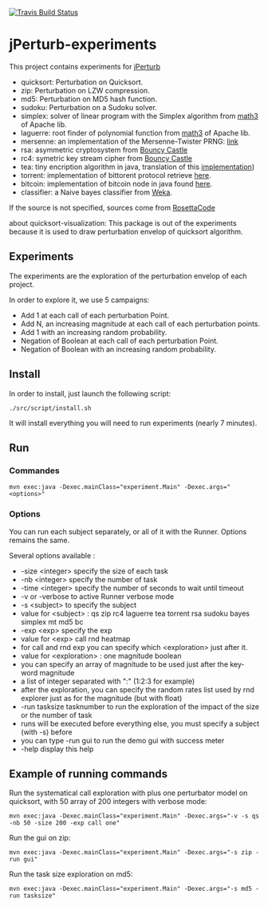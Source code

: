 [![Travis Build Status](https://api.travis-ci.org/Spirals-Team/jPerturb-experiments.svg?branch=master)](https://travis-ci.org/Spirals-Team/jPerturb-experiments)

# jPerturb-experiments

This project contains experiments for [jPerturb](https://github.com/Spirals-Team/jPerturb)

* quicksort: Perturbation on Quicksort.
* zip: Perturbation on LZW compression.
* md5: Perturbation on MD5 hash function.
* sudoku: Perturbation on a Sudoku solver.
* simplex: solver of linear program with the Simplex algorithm from [math3](https://commons.apache.org/proper/commons-math/) of Apache lib.
* laguerre: root finder of polynomial function from [math3](https://commons.apache.org/proper/commons-math/) of Apache lib.
* mersenne: an implementation of the Mersenne-Twister PRNG: [link](http://www.java2s.com/Code/Java/Development-Class/MersenneTwisterRandom.htm)
* rsa: asymmetric cryptosystem from [Bouncy Castle](https://github.com/bcgit/bc-java.git/)
* rc4: symetric key stream cipher from [Bouncy Castle](https://github.com/bcgit/bc-java.git/)
* tea: tiny encription algorithm in java, translation of this [implementation](https://en.wikipedia.org/wiki/Tiny_Encryption_Algorithm))
* torrent: implementation of bittorent protocol retrieve [here](https://github.com/mpetazzoni/ttorrent).
* bitcoin: implementation of bitcoin node in java found [here](https://github.com/bitcoinj/bitcoinj).
* classifier: a Naive bayes classifier from [Weka](http://www.cs.waikato.ac.nz/ml/weka/).

If the source is not specified, sources come from [RosettaCode](http://rosettacode.org/)

about quicksort-visualization:
This package is out of the experiments because it is used to draw perturbation envelop of quicksort algorithm.

## Experiments

The experiments are the exploration of the perturbation envelop of each project.

In order to explore it, we use 5 campaigns:

   * Add 1 at each call of each perturbation Point.
   * Add N, an increasing magnitude at each call of each perturbation points.
   * Add 1 with an increasing random probability.
   * Negation of Boolean at each call of each perturbation Point.
   * Negation of Boolean with an increasing random probability.

## Install

In order to install, just launch the following script:

```
./src/script/install.sh
```

It will install everything you will need to run experiments (nearly 7 minutes).

## Run

### Commandes

```
mvn exec:java -Dexec.mainClass="experiment.Main" -Dexec.args="<options>"
```

### Options

You can run each subject separately, or all of it with the Runner. Options remains the same.

Several options available :
* -size \<integer> specify the size of each task
* -nb \<integer> specify the number of task
* -time \<integer> specify the number of seconds to wait until timeout
* -v or -verbose to active Runner verbose mode
* -s \<subject> to specify the subject
* value for \<subject> : qs zip rc4 laguerre tea torrent rsa sudoku bayes simplex mt md5 bc
* -exp \<exp> specify the exp
* value for \<exp> call rnd heatmap
* for call and rnd exp you can specify which \<exploration> just after it.
* value for \<exploration> : one magnitude boolean
* you can specify an array of magnitude to be used just after the key-word magnitude
* a list of integer separated with ":" (1:2:3 for example)
* after the exploration, you can specify the random rates list used by rnd explorer just as for the magnitude (but with float)
* -run tasksize tasknumber to run the exploration of the impact of the size or the number of task
* runs will be executed before everything else, you must specify a subject (with -s) before
* you can type -run gui to run the demo gui with success meter
* -help display this help


## Example of running commands

Run the systematical call exploration with plus one perturbator model on quicksort, with 50 array of 200 integers with verbose mode:

```
mvn exec:java -Dexec.mainClass="experiment.Main" -Dexec.args="-v -s qs -nb 50 -size 200 -exp call one"
```

Run the gui on zip:

```
mvn exec:java -Dexec.mainClass="experiment.Main" -Dexec.args="-s zip -run gui"
```

Run the task size exploration on md5:

```
mvn exec:java -Dexec.mainClass="experiment.Main" -Dexec.args="-s md5 -run tasksize"
```

